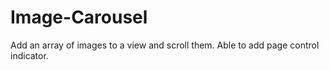 # Image-Carousel

Add an array of images to a view and scroll them.
Able to add page control indicator.
